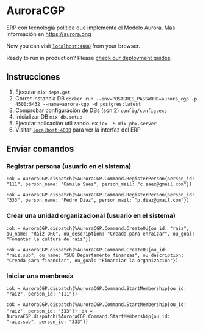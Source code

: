 # AuroraCGP

ERP con tecnología política que implementa el Modelo Aurora. Más información en https://aurora.ong


Now you can visit [`localhost:4000`](http://localhost:4000) from your browser.

Ready to run in production? Please [check our deployment guides](https://hexdocs.pm/phoenix/deployment.html).

## Instrucciones 

1. Ejecutar `mix deps.get`
2. Correr instancia DB 
`docker run --env=POSTGRES_PASSWORD=aurora_cgp -p 4500:5432 --name=aurora-cgp -d postgres:latest`
3. Comprobar configuración de DBs (son 2) `config/config.exs`
4. Inicializar DB 
`mix db.setup`
5. Ejecutar aplicación utilizando iex `iex -S mix phx.server`
6. Visitar [`localhost:4000`](http://localhost:4000) para ver la interfaz del ERP

## Enviar comandos

### Registrar persona (usuario en el sistema)

`:ok = AuroraCGP.dispatch(%AuroraCGP.Command.RegisterPerson{person_id: "111", person_name: "Camila Saez", person_mail: "c.saez@gmail.com"})`

`:ok = AuroraCGP.dispatch(%AuroraCGP.Command.RegisterPerson{person_id: "333", person_name: "Pedro Diaz", person_mail: "p.diaz@gmail.com"})`

### Crear una unidad organizacional (usuario en el sistema)

`:ok = AuroraCGP.dispatch(%AuroraCGP.Command.CreateOU{ou_id: "raiz", ou_name: "Raiz ORG", ou_description: "Creada para enraizar", ou_goal: "Fomentar la cultura de raíz"})`

`:ok = AuroraCGP.dispatch(%AuroraCGP.Command.CreateOU{ou_id: "raiz.sub", ou_name: "SUB Departamento finanzas", ou_description: "Creada para financiar", ou_goal: "Financiar la organización"})`

### Iniciar una membresía

`:ok = AuroraCGP.dispatch(%AuroraCGP.Command.StartMembership{ou_id: "raiz", person_id: "111"})`

`:ok = AuroraCGP.dispatch(%AuroraCGP.Command.StartMembership{ou_id: "raiz", person_id: "333"})`
`:ok = AuroraCGP.dispatch(%AuroraCGP.Command.StartMembership{ou_id: "raiz.sub", person_id: "333"})`


